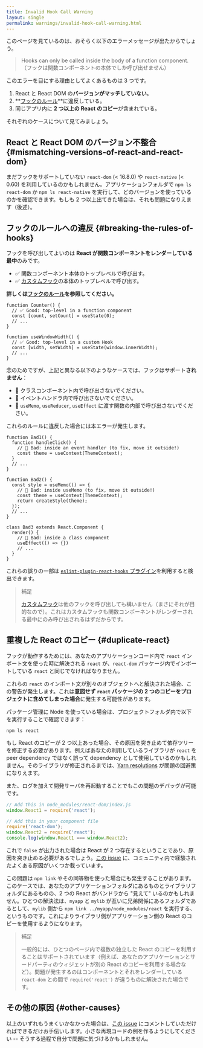 ```yaml
---
title: Invalid Hook Call Warning
layout: single
permalink: warnings/invalid-hook-call-warning.html
---
```


このページを見ているのは、おそらく以下のエラーメッセージが出たからでしょう。

> Hooks can only be called inside the body of a function component.（フックは関数コンポーネントの本体でしか呼び出せません）

このエラーを目にする理由としてよくあるものは 3 つです。

1. React と React DOM の**バージョンがマッチしていない**。
2. **[フックのルール](/docs/hooks-rules.html)**に違反している。
3. 同じアプリ内に **2 つ以上の React のコピー**が含まれている。

それぞれのケースについて見てみましょう。

## React と React DOM のバージョン不整合 {#mismatching-versions-of-react-and-react-dom}

まだフックをサポートしていない `react-dom` (&lt; 16.8.0) や `react-native` (&lt; 0.60) を利用しているのかもしれません。アプリケーションフォルダで `npm ls react-dom` か `npm ls react-native` を実行して、どのバージョンを使っているのかを確認できます。もしも 2 つ以上出てきた場合は、それも問題になりえます（後述）。

## フックのルールへの違反 {#breaking-the-rules-of-hooks}

フックを呼び出してよいのは **React が関数コンポーネントをレンダーしている最中**のみです。

* ✅ 関数コンポーネント本体のトップレベルで呼び出す。
* ✅ [カスタムフック](/docs/hooks-custom.html)の本体のトップレベルで呼び出す。

**詳しくは[フックのルール](/docs/hooks-rules.html)を参照してください。**

```js{2-3,8-9}
function Counter() {
  // ✅ Good: top-level in a function component
  const [count, setCount] = useState(0);
  // ...
}

function useWindowWidth() {
  // ✅ Good: top-level in a custom Hook
  const [width, setWidth] = useState(window.innerWidth);
  // ...
}
```

念のためですが、上記と異なる以下のようなケースでは、フックはサポート**されません**：

* 🔴 クラスコンポーネント内で呼び出さないでください。
* 🔴 イベントハンドラ内で呼び出さないでください。
* 🔴 `useMemo`, `useReducer`, `useEffect` に渡す関数の内部で呼び出さないでください。

これらのルールに違反した場合には本エラーが発生します。

```js{3-4,11-12,20-21}
function Bad1() {
  function handleClick() {
    // 🔴 Bad: inside an event handler (to fix, move it outside!)
    const theme = useContext(ThemeContext);
  }
  // ...
}

function Bad2() {
  const style = useMemo(() => {
    // 🔴 Bad: inside useMemo (to fix, move it outside!)
    const theme = useContext(ThemeContext);
    return createStyle(theme);
  });
  // ...
}

class Bad3 extends React.Component {
  render() {
    // 🔴 Bad: inside a class component
    useEffect(() => {})
    // ...
  }
}
```

これらの誤りの一部は [`eslint-plugin-react-hooks` プラグイン](https://www.npmjs.com/package/eslint-plugin-react-hooks)を利用すると検出できます。

> 補足
>
> [カスタムフック](/docs/hooks-custom.html)は他のフックを呼び出しても構いません（まさにそれが目的なので）。これはカスタムフックも関数コンポーネントがレンダーされる最中にのみ呼び出されるはずだからです。


## 重複した React のコピー {#duplicate-react}

フックが動作するためには、あなたのアプリケーションコード内で `react` インポート文を使った時に解決される `react` が、`react-dom` パッケージ内でインポートしている `react` と同じでなければなりません。

これらの `react` のインポート文が別々のオブジェクトへと解決された場合、この警告が発生します。これは**意図せず `react` パッケージの 2 つのコピーをプロジェクトに含めてしまった場合**に発生する可能性があります。

パッケージ管理に Node を使っている場合は、プロジェクトフォルダ内で以下を実行することで確認できます：

    npm ls react

もし React のコピーが 2 つ以上あった場合、その原因を突き止めて依存ツリーを修正する必要があります。例えばあなたの利用しているライブラリが `react` を peer dependency ではなく誤って dependency として使用しているのかもしれません。そのライブラリが修正されるまでは、[Yarn resolutions](https://yarnpkg.com/lang/en/docs/selective-version-resolutions/) が問題の回避策になりえます。

また、ログを加えて開発サーバを再起動することでもこの問題のデバッグが可能です。

```js
// Add this in node_modules/react-dom/index.js
window.React1 = require('react');

// Add this in your component file
require('react-dom');
window.React2 = require('react');
console.log(window.React1 === window.React2);
```

これで `false` が出力された場合は React が 2 つ存在するということであり、原因を突き止める必要があるでしょう。[この issue](https://github.com/facebook/react/issues/13991) に、コミュニティ内で経験されたよくある原因がいくつか載っています。

この問題は `npm link` やその同等物を使った場合にも発生することがあります。このケースでは、あなたのアプリケーションフォルダにあるものとライブラリフォルダにあるものの、2 つの React がバンドラから "見えて" いるのかもしれません。ひとつの解決法は、`myapp` と `mylib` が互いに兄弟関係にあるフォルダであるとして、`mylib` 側から `npm link ../myapp/node_modules/react` を実行する、というものです。これによりライブラリ側がアプリケーション側の React のコピーを使用するようになります。

>補足
>
>一般的には、ひとつのページ内で複数の独立した React のコピーを利用することはサポートされています（例えば、あなたのアプリケーションとサードパーティのウィジェットが別の React のコピーを利用する場合など）。問題が発生するのはコンポーネントとそれをレンダーしている `react-dom` との間で `require('react')` が違うものに解決された場合です。

## その他の原因 {#other-causes}

以上のいずれもうまくいかなかった場合は、[この issue](https://github.com/facebook/react/issues/13991) にコメントしていただければできるだけお手伝いします。小さな再現コードの例を作るようにしてください -- そうする過程で自分で問題に気づけるかもしれません。
